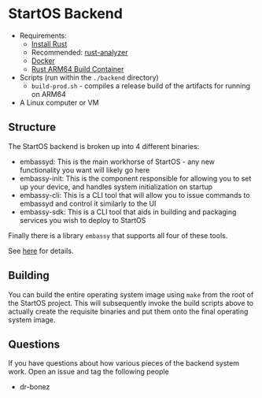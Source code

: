 # StartOS Backend

- Requirements:
  - [Install Rust](https://rustup.rs)
  - Recommended: [rust-analyzer](https://rust-analyzer.github.io/)
  - [Docker](https://docs.docker.com/get-docker/)
  - [Rust ARM64 Build Container](https://github.com/Start9Labs/rust-arm-builder)
- Scripts (run within the `./backend` directory)
  - `build-prod.sh` - compiles a release build of the artifacts for running on
    ARM64
- A Linux computer or VM

## Structure

The StartOS backend is broken up into 4 different binaries:

- embassyd: This is the main workhorse of StartOS - any new functionality you
  want will likely go here
- embassy-init: This is the component responsible for allowing you to set up
  your device, and handles system initialization on startup
- embassy-cli: This is a CLI tool that will allow you to issue commands to
  embassyd and control it similarly to the UI
- embassy-sdk: This is a CLI tool that aids in building and packaging services
  you wish to deploy to StartOS

Finally there is a library `embassy` that supports all four of these tools.

See [here](/backend/Cargo.toml) for details.

## Building

You can build the entire operating system image using `make` from the root of
the StartOS project. This will subsequently invoke the build scripts above to
actually create the requisite binaries and put them onto the final operating
system image.

## Questions

If you have questions about how various pieces of the backend system work. Open
an issue and tag the following people

- dr-bonez
